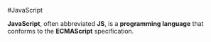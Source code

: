 #JavaScript
**JavaScript**, often abbreviated **JS**, is a **programming language** that conforms to the **ECMAScript** specification.